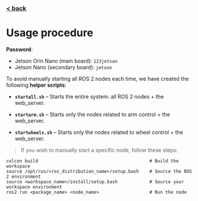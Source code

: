 ### [< back](technical.md)

# **Usage procedure**

**Password**:
* Jetson Orin Nano (main board): `123jetson`
* Jetson Nano (secondary board): `jetson`

To avoid manually starting all ROS 2 nodes each time, we have created the following **helper scripts**:

* **`startall.sh`** – Starts the entire system: all ROS 2 nodes + the web_server.

* **`startarm.sh`** – Starts only the nodes related to arm control + the web_server.

* **`startwheels.sh`** – Starts only the nodes related to wheel control + the web_server.

> If you wish to manually start a specific node, follow these steps:

```
colcon build                                          # Build the workspace
source /opt/ros/<ros_distribution_name>/setup.bash    # Source the ROS 2 environment
source <workspace_name>/install/setup.bash            # Source your workspace environment
ros2 run <package_name> <node_name>                   # Run the node
```


